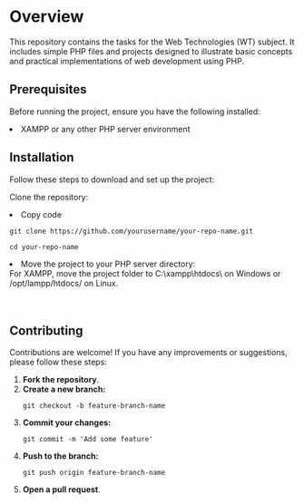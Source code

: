 <h1> Overview </h1>
<p>This repository contains the tasks for the Web Technologies (WT) subject. It includes simple PHP files and projects designed to illustrate basic concepts and practical implementations of web development using PHP.</p>

<h2>Prerequisites</h2>
<p>Before running the project, ensure you have the following installed:</p>
<li>XAMPP or any other PHP server environment</li>

<h2>Installation</h2>
<p>Follow these steps to download and set up the project:

Clone the repository: </p>

<li>Copy code<br>
<pre><code>git clone https://github.com/yourusername/your-repo-name.git</code></pre>
<pre><code>cd your-repo-name</code></pre></li>

<li>Move the project to your PHP server directory:<br> 
For XAMPP, move the project folder to C:\xampp\htdocs\ on Windows or /opt/lampp/htdocs/ on Linux.</li> <br><br>



<h2>Contributing</h2>

<p>Contributions are welcome! If you have any improvements or suggestions, please follow these steps:</p>

<ol>
    <li><strong>Fork the repository</strong>.</li>
    <li><strong>Create a new branch:</strong></li>
    <pre><code>git checkout -b feature-branch-name</code></pre>
    <li><strong>Commit your changes:</strong></li>
    <pre><code>git commit -m 'Add some feature'</code></pre>
    <li><strong>Push to the branch:</strong></li>
    <pre><code>git push origin feature-branch-name</code></pre>
    <li><strong>Open a pull request</strong>.</li>
</ol>
